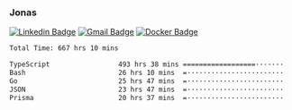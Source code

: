 ### Jonas
[![Linkedin Badge](https://img.shields.io/badge/-Jonas%20Neto-9933F7?style=flat-square&logo=Linkedin&logoColor=white&link=https://www.linkedin.com/in/jonas-nogueira-neto/)](https://www.linkedin.com/in/jonas-nogueira-neto/)
[![Gmail Badge](https://img.shields.io/badge/-nogueiraneto.jonas@gmail.com-9933F7?style=flat-square&logo=Gmail&logoColor=white&link=mailto:nogueiraneto.jonas@gmail.com)](mailto:nogueiraneto.jonas@gmail.com)
[![Docker Badge](https://img.shields.io/badge/-DockerHub-9933F7?style=flat-square&logo=Docker&logoColor=white&link=https://hub.docker.com/u/jonasssneto)](https://hub.docker.com/u/jonasssneto)


<!--START_SECTION:waka-->

```txt
Total Time: 667 hrs 10 mins

TypeScript                 493 hrs 38 mins ==================·······   73.16 %
Bash                       26 hrs 10 mins  =························   03.88 %
Go                         25 hrs 47 mins  =························   03.82 %
JSON                       23 hrs 47 mins  =························   03.53 %
Prisma                     20 hrs 37 mins  =························   03.06 %
```

<!--END_SECTION:waka-->
###
